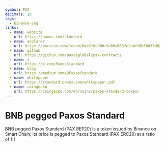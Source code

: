 ```yaml
---
symbol: PAX
decimals: 18
tags:
  - binance-peg
links:
  - name: website
    url: https://paxos.com/standard
  - name: explorer
    url: https://bscscan.com/token/0xb7f8cd00c5a06c0537e2abff0b58033d02e5e094
  - name: github
    url: https://github.com/paxosglobal/pax-contracts
  - name: x
    url: https://x.com/PaxosStandard
  - name: blog
    url: https://medium.com/@PaxosStandard
  - name: whitepaper
    url: https://standard.paxos.com/whitepaper.pdf
  - name: coingecko
    url: https://coingecko.com/en/coins/paxos-standard-token/
---
```


# BNB pegged Paxos Standard

BNB pegged Paxos Standard (PAX BEP20) is a token issued by Binance on Smart Chain; its price is pegged to Paxos Standard (PAX ERC20) at a ratio of 1:1.

